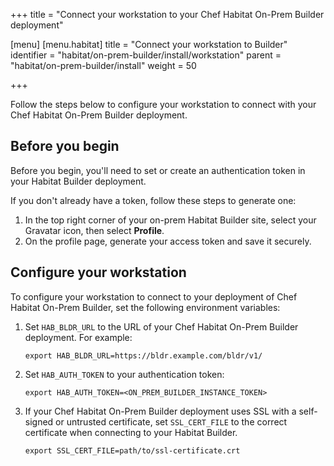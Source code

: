 +++
title = "Connect your workstation to your Chef Habitat On-Prem Builder deployment"

[menu]
  [menu.habitat]
    title = "Connect your workstation to Builder"
    identifier = "habitat/on-prem-builder/install/workstation"
    parent = "habitat/on-prem-builder/install"
    weight = 50

+++

Follow the steps below to configure your workstation to connect with your Chef Habitat On-Prem Builder deployment.

## Before you begin

Before you begin, you'll need to set or create an authentication token in your Habitat Builder deployment.

If you don't already have a token, follow these steps to generate one:

1. In the top right corner of your on-prem Habitat Builder site, select your Gravatar icon, then select **Profile**.
1. On the profile page, generate your access token and save it securely.

## Configure your workstation

To configure your workstation to connect to your deployment of Chef Habitat On-Prem Builder, set the following environment variables:

1. Set `HAB_BLDR_URL` to the URL of your Chef Habitat On-Prem Builder deployment.
   For example:

   ```shell
   export HAB_BLDR_URL=https://bldr.example.com/bldr/v1/
   ```

1. Set `HAB_AUTH_TOKEN` to your authentication token:

    ```shell
    export HAB_AUTH_TOKEN=<ON_PREM_BUILDER_INSTANCE_TOKEN>
    ```

1. If your Chef Habitat On-Prem Builder deployment uses SSL with a self-signed or untrusted certificate, set `SSL_CERT_FILE` to the correct certificate when connecting to your Habitat Builder.

    ```shell
    export SSL_CERT_FILE=path/to/ssl-certificate.crt
    ```
